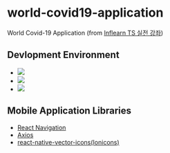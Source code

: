 # world-covid19-application
World Covid-19 Application (from [Inflearn TS 실전 강좌](https://github.com/joshua1988/learn-typescript/tree/master/project))

## Devlopment Environment
- <img src="https://img.shields.io/badge/ReactNative-61DAFB?style=flat-square&logo=React&logoColor=black"/>
- <img src="https://img.shields.io/badge/Xcode-147EFB?style=flat-square&logo=Xcode&logoColor=black"/>
- <img src="https://img.shields.io/badge/Visual Studio Code-007ACC?style=flat-square&logo=Visual Studio Code&logoColor=black"/>

## Mobile Application Libraries
- [React Navigation](https://reactnavigation.org)
- [Axios](https://github.com/axios/axios)
- [react-native-vector-icons(Ionicons)](https://github.com/oblador/react-native-vector-icons#bundled-icon-sets)
